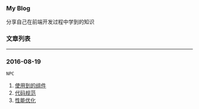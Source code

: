 ### **My Blog**

分享自己在前端开发过程中学到的知识


### 文章列表

***

### 2016-08-19

```
NPC
``` 

1. [使用到的组件](https://github.com/ihtml5/blog/issues/2)
2. [代码规范](https://github.com/ihtml5/blog/issues/3)
3. [性能优化](https://github.com/ihtml5/blog/issues/1)
